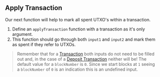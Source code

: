## Apply Transaction

Our next function will help to mark all spent UTXO's within a transaction.

1. Define an `applyTransaction` function with a transaction as it's only argument. 
2. This function should go through both `input1` and `input2` and mark them as spent if they refer to UTXOs.

> Remember that for a [Transaction](?tab=details&scroll=Transaction) both inputs do not need to be filled out and, in the case of a [Deposit Transaction](?tab=details&scroll=Deposit%20Transaction) neither will be! The default value for a `blockNumber` is `0`. Since we start blocks at `1` seeing a `blockNumber` of `0` is an indication this is an undefined input.